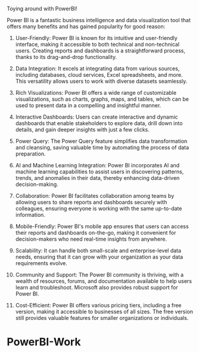 Toying around with PowerBI!

Power BI is a fantastic business intelligence and data visualization tool that offers many benefits and has gained popularity for good reason:

1. User-Friendly: Power BI is known for its intuitive and user-friendly interface, making it accessible to both technical and non-technical users. Creating reports and dashboards is a straightforward process, thanks to its drag-and-drop functionality.

2. Data Integration: It excels at integrating data from various sources, including databases, cloud services, Excel spreadsheets, and more. This versatility allows users to work with diverse datasets seamlessly.

3. Rich Visualizations: Power BI offers a wide range of customizable visualizations, such as charts, graphs, maps, and tables, which can be used to present data in a compelling and insightful manner.

4. Interactive Dashboards: Users can create interactive and dynamic dashboards that enable stakeholders to explore data, drill down into details, and gain deeper insights with just a few clicks.

5. Power Query: The Power Query feature simplifies data transformation and cleansing, saving valuable time by automating the process of data preparation.

6. AI and Machine Learning Integration: Power BI incorporates AI and machine learning capabilities to assist users in discovering patterns, trends, and anomalies in their data, thereby enhancing data-driven decision-making.

7. Collaboration: Power BI facilitates collaboration among teams by allowing users to share reports and dashboards securely with colleagues, ensuring everyone is working with the same up-to-date information.

8. Mobile-Friendly: Power BI's mobile app ensures that users can access their reports and dashboards on-the-go, making it convenient for decision-makers who need real-time insights from anywhere.

9. Scalability: It can handle both small-scale and enterprise-level data needs, ensuring that it can grow with your organization as your data requirements evolve.

10. Community and Support: The Power BI community is thriving, with a wealth of resources, forums, and documentation available to help users learn and troubleshoot. Microsoft also provides robust support for Power BI.

11. Cost-Efficient: Power BI offers various pricing tiers, including a free version, making it accessible to businesses of all sizes. The free version still provides valuable features for smaller organizations or individuals.

# PowerBI-Work
